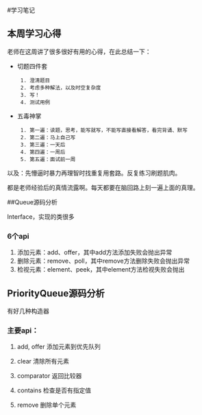 #学习笔记

## 本周学习心得

老师在这周讲了很多很好有用的心得，在此总结一下：

- 切题四件套

       1. 澄清题目
       2. 考虑多种解法，以及时空复杂度
       3. 写！
       4. 测试用例

- 五毒神掌

       1. 第一遍：读题，思考，能写就写，不能写直接看解答，看完背诵、默写
       2. 第二遍：马上自己写
       3. 第三遍：一天后
       4. 第四遍：一周后
       5. 第五遍：面试前一周

以及：先懵逼时暴力再理智时找重复用套路。反复练习刷题肌肉。

都是老师经验后的真情流露啊。每天都要在脑回路上刻一遍上面的真理。

##Queue源码分析

Interface，实现的类很多

### 6个api

1. 添加元素：add、offer，其中add方法添加失败会抛出异常
2. 删除元素：remove、poll，其中remove方法删除失败会抛出异常
3. 检视元素：element、peek，其中element方法检视失败会抛出



## PriorityQueue源码分析

有好几种构造器

### 主要api：

1. add, offer 添加元素到优先队列

2. clear 清除所有元素

3. comparator 返回比较器

4. contains 检查是否有指定值

5. remove 删除单个元素

   